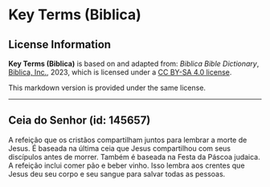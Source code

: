 # Key Terms (Biblica)

## License Information

**Key Terms (Biblica)** is based on and adapted from: _Biblica Bible Dictionary_, [Biblica, Inc.](https://www.biblica.com/), 2023, which is licensed under a [CC BY-SA 4.0 license](https://creativecommons.org/licenses/by-sa/4.0/legalcode.en).

This markdown version is provided under the same license.



--------------------------------

## Ceia do Senhor (id: 145657)

A refeição que os cristãos compartilham juntos para lembrar a morte de Jesus. É baseada na última ceia que Jesus compartilhou com seus discípulos antes de morrer. Também é baseada na Festa da Páscoa judaica. A refeição inclui comer pão e beber vinho. Isso lembra aos crentes que Jesus deu seu corpo e seu sangue para salvar todas as pessoas.


